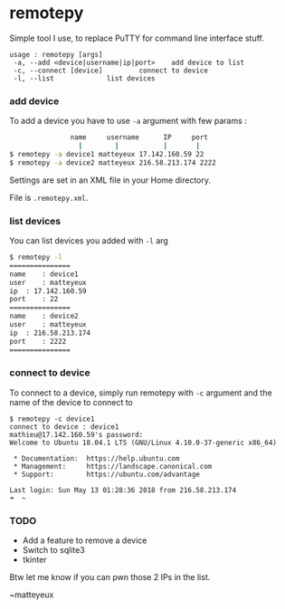 # remotepy

Simple tool I use, to replace PuTTY for command line interface stuff.
```
usage : remotepy [args]
 -a, --add <device|username|ip|port>	add device to list
 -c, --connect [device]			connect to device
 -l, --list				list devices
```

### add device
To add a device you have to use `-a` argument with few params :
```bash
               name     username      IP     port
                 |        |           |       |
$ remotepy -a device1 matteyeux 17.142.160.59 22
$ remotepy -a device2 matteyeux 216.58.213.174 2222
```
Settings are set in an XML file in your Home directory. 

File is `.remotepy.xml`.

### list devices
You can list devices you added with `-l` arg
```bash
$ remotepy -l
===============
name	: device1
user	: matteyeux
ip	: 17.142.160.59
port	: 22
===============
name	: device2
user	: matteyeux
ip	: 216.58.213.174
port	: 2222
===============
```

### connect to device
To connect to a device, simply run remotepy with `-c` argument and the name of the device to connect to

```
$ remotepy -c device1
connect to device : device1
mathieu@17.142.160.59's password: 
Welcome to Ubuntu 18.04.1 LTS (GNU/Linux 4.10.0-37-generic x86_64)

 * Documentation:  https://help.ubuntu.com
 * Management:     https://landscape.canonical.com
 * Support:        https://ubuntu.com/advantage

Last login: Sun May 13 01:28:36 2018 from 216.58.213.174
➜  ~ 
```

### TODO
- Add a feature to remove a device
- Switch to sqlite3
- tkinter

Btw let me know if you can pwn those 2 IPs in the list.

~matteyeux
